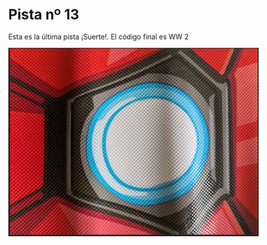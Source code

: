 # Pista nº 13

Esta es la última pista ¡Suerte!. El código final es WW 2

![pista 13](./assets/13-9f86d0.png)